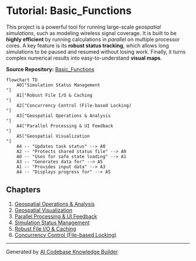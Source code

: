 # Tutorial: Basic_Functions

This project is a powerful tool for running large-scale *geospatial simulations*, such as modeling wireless signal coverage. It is built to be **highly efficient** by running calculations in *parallel* on multiple processor cores. A key feature is its **robust status tracking**, which allows long simulations to be paused and resumed without losing work. Finally, it turns complex numerical results into easy-to-understand **visual maps**.


**Source Repository:** [Basic_Functions](https://github.com/nicklasorte/Basic_Functions)

```mermaid
flowchart TD
    A0["Simulation Status Management
"]
    A1["Robust File I/O & Caching
"]
    A2["Concurrency Control (File-based Locking)
"]
    A3["Geospatial Operations & Analysis
"]
    A4["Parallel Processing & UI Feedback
"]
    A5["Geospatial Visualization
"]
    A4 -- "Updates task status" --> A0
    A2 -- "Protects shared status file" --> A0
    A0 -- "Uses for safe state loading" --> A1
    A3 -- "Generates data for" --> A5
    A1 -- "Provides input data" --> A3
    A4 -- "Displays progress for" --> A5
```

## Chapters

1. [Geospatial Operations & Analysis
](01_geospatial_operations___analysis_.md)
2. [Geospatial Visualization
](02_geospatial_visualization_.md)
3. [Parallel Processing & UI Feedback
](03_parallel_processing___ui_feedback_.md)
4. [Simulation Status Management
](04_simulation_status_management_.md)
5. [Robust File I/O & Caching
](05_robust_file_i_o___caching_.md)
6. [Concurrency Control (File-based Locking)
](06_concurrency_control__file_based_locking__.md)


---

Generated by [AI Codebase Knowledge Builder](https://github.com/The-Pocket/Tutorial-Codebase-Knowledge)
